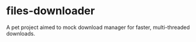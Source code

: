# files-downloader
A pet project aimed to mock download manager for faster, multi-threaded downloads. 
